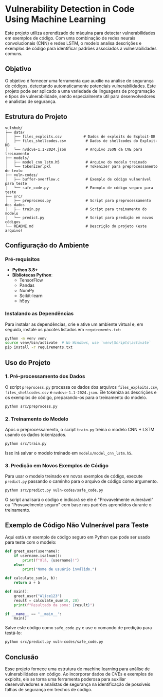 # Vulnerability Detection in Code Using Machine Learning

Este projeto utiliza aprendizado de máquina para detectar vulnerabilidades em exemplos de código. Com uma combinação de redes neurais convolucionais (CNN) e redes LSTM, o modelo analisa descrições e exemplos de código para identificar padrões associados a vulnerabilidades comuns.

## Objetivo

O objetivo é fornecer uma ferramenta que auxilie na análise de segurança de códigos, detectando automaticamente potenciais vulnerabilidades. Este projeto pode ser aplicado a uma variedade de linguagens de programação e tipos de vulnerabilidade, sendo especialmente útil para desenvolvedores e analistas de segurança.

## Estrutura do Projeto

```
vulnhub/
├── data/
│   ├── files_exploits.csv          # Dados de exploits do Exploit-DB
│   ├── files_shellcodes.csv         # Dados de shellcodes do Exploit-DB
│   └── nvdcve-1.1-2024.json         # Arquivo JSON da CVE para treinamento
├── models/
│   ├── model_cnn_lstm.h5            # Arquivo do modelo treinado
│   └── tokenizer.pkl                # Tokenizer para preprocessamento de texto
├── vuln-codes/
│   ├── buffer-overflow.c            # Exemplo de código vulnerável para teste
│   └── safe_code.py                 # Exemplo de código seguro para teste
├── src/
│   ├── preprocess.py                # Script para preprocessamento dos dados
│   ├── train.py                     # Script para treinamento do modelo
│   └── predict.py                   # Script para predição em novos códigos
└── README.md                        # Descrição do projeto (este arquivo)
```

## Configuração do Ambiente

### Pré-requisitos

- **Python 3.8+**
- **Bibliotecas Python**:
  - TensorFlow
  - Pandas
  - NumPy
  - Scikit-learn
  - h5py

### Instalando as Dependências

Para instalar as dependências, crie e ative um ambiente virtual e, em seguida, instale os pacotes listados em `requirements.txt`:

```bash
python -m venv venv
source venv/bin/activate  # No Windows, use `venv\Scripts\activate`
pip install -r requirements.txt
```

## Uso do Projeto

### 1. Pré-processamento dos Dados

O script `preprocess.py` processa os dados dos arquivos `files_exploits.csv`, `files_shellcodes.csv` e `nvdcve-1.1-2024.json`. Ele tokeniza as descrições e os exemplos de código, preparando-os para o treinamento do modelo.

```bash
python src/preprocess.py
```

### 2. Treinamento do Modelo

Após o preprocessamento, o script `train.py` treina o modelo CNN + LSTM usando os dados tokenizados.

```bash
python src/train.py
```

Isso irá salvar o modelo treinado em `models/model_cnn_lstm.h5`.

### 3. Predição em Novos Exemplos de Código

Para usar o modelo treinado em novos exemplos de código, execute `predict.py` passando o caminho para o arquivo de código como argumento.

```bash
python src/predict.py vuln-codes/safe_code.py
```

O script analisará o código e indicará se ele é "Provavelmente vulnerável" ou "Provavelmente seguro" com base nos padrões aprendidos durante o treinamento.

## Exemplo de Código Não Vulnerável para Teste

Aqui está um exemplo de código seguro em Python que pode ser usado para teste com o modelo:

```python
def greet_user(username):
    if username.isalnum():
        print(f"Olá, {username}!")
    else:
        print("Nome de usuário inválido.")

def calculate_sum(a, b):
    return a + b

def main():
    greet_user("Alice123")
    result = calculate_sum(10, 20)
    print(f"Resultado da soma: {result}")

if __name__ == "__main__":
    main()
```

Salve este código como `safe_code.py` e use o comando de predição para testá-lo:

```bash
python src/predict.py vuln-codes/safe_code.py
```

## Conclusão

Esse projeto fornece uma estrutura de machine learning para análise de vulnerabilidades em código. Ao incorporar dados de CVEs e exemplos de exploits, ele se torna uma ferramenta poderosa para auxiliar desenvolvedores e analistas de segurança na identificação de possíveis falhas de segurança em trechos de código.
